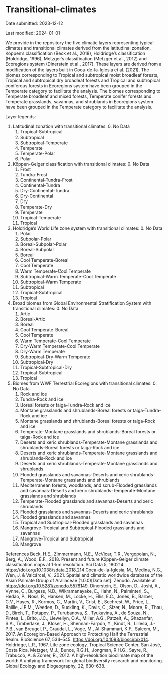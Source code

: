 # Transitional-climates
Date submitted: 2023-12-12

Last modified: 2024-01-01

We provide in the repository the five climatic layers representing typical climates and transitional climates derived from the latitudinal zonation, Köppen’s classification (Beck et al., 2018), Holdridge’s classification (Holdridge, 1996), Metzger’s classification (Metzger et al., 2012) and Ecoregions system (Dinerstein et al., 2017). These layers are derived from a modification of the layers built in Coca-de-la-Iglesia et al. (2021). The biomes corresponding to Tropical and subtropical moist broadleaf forests, Tropical and subtropical dry broadleaf forests and Tropical and subtropical coniferous forests in Ecoregions system have been grouped in the Temperate category to facilitate the analysis. The biomes corresponding to Temperate broadleaf and mixed forests, Temperate conifer forests and Temperate grasslands, savannas, and shrublands in Ecoregions system have been grouped in the Temperate category to facilitate the analysis.

Layer legends:

1. Latitudinal zonation with transitional climates:
   0. No Data
   1. Tropical-Subtropical
   2. Subtropical
   3. Subtropical-Temperate
   4. Temperate
   5. Temperate-Polar
   6. Polar
2. Köppen-Geiger classification with transitional climates:
   0. No Data
   1. Frost
   2. Tundra-Frost
   3. Continental-Tundra-Frost
   4. Continental-Tundra
   5. Dry-Continental-Tundra
   6. Dry-Continental
   7. Dry
   8. Temperate-Dry
   9. Temperate
   10. Tropical-Temperate
   11. Tropical
4. Holdridge’s World Life zone system with transitional climates:
   0. No Data
   1. Polar
   2. Subpolar-Polar
   3. Boreal-Subpolar-Polar
   4. Boreal-Subpolar
   5. Boreal
   6. Cool Temperate-Boreal
   7. Cool Temperate
   8. Warm Temperate-Cool Temperate
   9. Subtropical-Warm Temperate-Cool Temperate
   10. Subtropical-Warm Temperate
   11. Subtropical
   12. Tropical-Subtropical
   13. Tropical
5. Broad biomes from Global Environmental Stratification System with transitional climates:
   0. No Data
   1. Artic
   2. Boreal-Artic
   3. Boreal
   4. Cool Temperate-Boreal
   5. Cool Temperate
   6. Warm Temperate-Cool Temperate
   7. Dry-Warm Temperate-Cool Temperate
   8. Dry-Warm Temperate
   9. Subtropical-Dry-Warm Temperate
   10. Subtropical-Dry
   11. Tropical-Subtropical-Dry
   12. Tropical-Subtropical
   13. Tropical
6. Biomes from WWF Terrestrial Ecoregions with transitional climates:
   0. No Data
   1. Rock and ice
   2. Tundra-Rock and ice
   3. Boreal forests or taiga-Tundra-Rock and ice
   4. Montane grasslands and shrublands-Boreal forests or taiga-Tundra-Rock and ice
   5. Montane grasslands and shrublands-Boreal forests or taiga-Rock and ice
   6. Temperate-Montane grasslands and shrublands-Boreal forests or taiga-Rock and ice
   7. Deserts and xeric shrublands-Temperate-Montane grasslands and shrublands-Boreal forests or taiga-Rock and ice
   8. Deserts and xeric shrublands-Temperate-Montane grasslands and shrublands-Rock and ice
   9. Deserts and xeric shrublands-Temperate-Montane grasslands and shrublands
   10. Flooded grasslands and savannas-Deserts and xeric shrublands-Temperate-Montane grasslands and shrublands
   11. Mediterranean forests, woodlands, and scrub-Flooded grasslands and savannas-Deserts and xeric shrublands-Temperate-Montane grasslands and shrublands
   12. Temperate-Flooded grasslands and savannas-Deserts and xeric shrublands
   13. Flooded grasslands and savannas-Deserts and xeric shrublands
   14. Flooded grasslands and savannas
   15. Tropical and Subtropical-Flooded grasslands and savannas
   16. Mangrove-Tropical and Subtropical-Flooded grasslands and savannas
   17. Mangrove-Tropical and Subtropical
   18. Mangrove

References
Beck, H.E., Zimmermann, N.E., McVicar, T.R., Vergopolan, N., Berg, A., Wood, E.F., 2018. Present and future Köppen-Geiger climate classification maps at 1-km resolution. Sci Data 5, 180214. https://doi.org/10.1038/sdata.2018.214 
Coca-de-la-Iglesia, M., Medina, N.G., Wen, J. & Valcárcel, V., 2021. Spatial and climatic worldwide database of the Asian Palmate Group of Araliaceae (1.0.0)[Data set]. Zenodo. Available at https://doi.org/10.5281/zenodo.5578149. 
Dinerstein, E., Olson, D., Joshi, A., Vynne, C., Burgess, N.D., Wikramanayake, E., Hahn, N., Palminteri, S., Hedao, P., Noss, R., Hansen, M., Locke, H., Ellis, E.C., Jones, B., Barber, C.V., Hayes, R., Kormos, C., Martin, V., Crist, E., Sechrest, W., Price, L., Baillie, J.E.M., Weeden, D., Suckling, K., Davis, C., Sizer, N., Moore, R., Thau, D., Birch, T., Potapov, P., Turubanova, S., Tyukavina, A., de Souza, N., Pintea, L., Brito, J.C., Llewellyn, O.A., Miller, A.G., Patzelt, A., Ghazanfar, S.A., Timberlake, J., Klöser, H., Shennan-Farpón, Y., Kindt, R., Lillesø, J.-P.B., van Breugel, P., Graudal, L., Voge, M., Al-Shammari, K.F., Saleem, M., 2017. An Ecoregion-Based Approach to Protecting Half the Terrestrial Realm. BioScience 67, 534–545. https://doi.org/10.1093/biosci/bix014.
Holdridge, L.R., 1967. Life zone ecology. Tropical Science Center, San José, Costa Rica.
Metzger, M.J., Bunce, R.G.H., Jongman, R.H.G., Sayre, R., Trabucco, A. & Zomer, R., 2012. A high-resolution bioclimate map of the world: A unifying framework for global biodiversity research and monitoring. Global Ecology and Biogeography, 22, 630–638.

